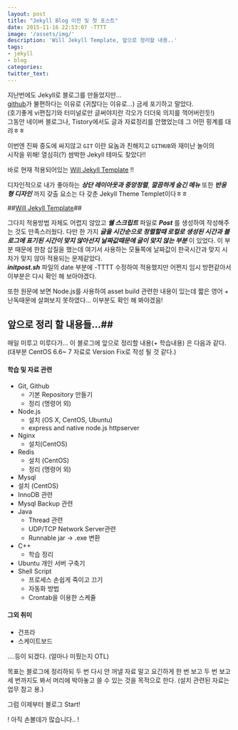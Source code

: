 ```yaml
---
layout: post
title: "Jekyll Blog 이전 및 첫 포스트"
date: 2015-11-16 22:53:07 -TTTT
image: '/assets/img/'
description: 'Will Jekyll Template, 앞으로 정리할 내용..'
tags: 
- jekyll 
- blog 
categories:
twitter_text:
---
```


지난번에도 Jekyll로 블로그를 만들었지만...  
[github][Github]가 불편하다는 이유로 (귀찮다는 이유로...) 금세 포기하고 말았다.  
(호기좋게  vi편집기와 터미널로만 글써야지란 각오가 더더욱 의지를 꺽어버린듯!)  
그동안 네이버 블로그나, Tistory에서도 글과 자료정리를 안했었는데 그 어떤 핑계를 대랴ㅎㅎ

이번엔 진짜 중도에 싸지않고 `GIT` 이란 요놈과 친해지고 `GITHUB`와 재미난 놀이의  
시작을 위해! 열심히(?) 쌈박한 Jekyll 테마도 찾았다!!  

바로 현재 적용되어있는 [Will Jekyll Template][Will Jekyll Template] !!  

디자인적으로 내가 좋아하는 ***상단 레이아웃과 중앙정렬***, ***깔끔하게 숨긴 메뉴*** 또한 
***반응형 디자인*** 까지 갖출 요소는 다 갖춘 Jekyll Theme Templet이다ㅎㅎ 

##[Will Jekyll Template]##

그다지 적용방법 자체도 어렵지 않았고 ***쉘 스크립트*** 파일로 ***Post*** 를 생성하여  작성해주는 것도 만족스러웠다. 다만 한 가지  ***글을 시간순으로 정렬할때 로컬로 생성된 시간과 블로그에 표기된 시간이 맞지 않아선지 날짜값때문에 글이 맞지 않는 부분*** 이 있었다. 
이 부분 때문에 한참 삽질을 했는데 여기서 사용하는 모듈쪽에 날짜값이 한국시간과 맞지 시차가 맞지 않아 적용되는 문제같았다.   
***initpost.sh*** 파일의 date 부분에 -TTTT 수정하여 적용했지만 어쩐지 임시 방편같아서 이부분은 다시 확인 해 보아야겠다.   

또한 원문에 보면 Node.js를 사용하여 asset build 관련한 내용이 있는데 짧은 영어 + 난독때문에 살펴보지 못하였다... 이부분도 확인 해 봐야겠음! 

## 앞으로 정리 할 내용들...##

매일 미루고 미루다가...
이 블로그에 앞으로 정리할 내용(+ 학습내용) 은 다음과 같다.  
(대부분 CentOS 6.6~ 7 자료로 Version Fix로 작성 될 것 같다.) 
 
#### 학습 및 자료 관련 ####
- Git, Github
  - 기본 Repository 만들기 
  - 정리 (명령어 외) 
- Node.js 
  - 설치 (OS X, CentOS, Ubuntu)
  - express and native node.js httpserver
- Nginx 
  - 설치(CentOS)
- Redis 
  - 설치 (CentOS)
  - 정리 (명령어 외) 
- Mysql
 - 설치 (CentOS) 
 - InnoDB 관련 
 - Mysql Backup 관련 
- Java
  - Thread 관련 
  - UDP/TCP Network Server관련 
  - Runnable jar -> .exe 변환 
- C++
  - 학습 정리
- Ubuntu 개인 서버 구축기 
- Shell Script
  - 프로세스 손쉽게 죽이고 끄기
  - 자동화 방법
  - Crontab을 이용한 스케쥴 

#### 그외 취미 ####
- 건프라
- 스케이트보드

....등이 되겠다. (얼마나 미뤘는지 OTL)  

목표는 블로그에 정리하되 두 번 다시 안 꺼낼 자료 말고 요긴하게 한 번 보고 두 번 보고 
세 번까지도 봐서 머리에 박아놓고 쓸 수 있는 것을 목적으로 한다.
(설치 관련된 자료는 업무 참고 용.)

그럼 이제부터 블로그 Start!

! 아직 손볼데가 많습니다.. !

[github]: https://github.com/
[Will Jekyll Template]: https://github.com/willianjusten/will-jekyll-template